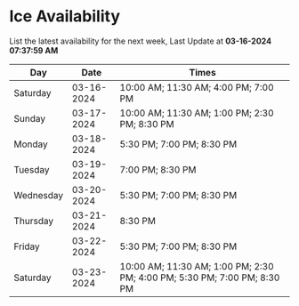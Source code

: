 # Ice Availability

List the latest availability for the next week, Last Update at **03-16-2024 07:37:59 AM**

| Day         | Date        | Times       |
| ----------- | ----------- | ----------- |
|Saturday|03-16-2024|10:00 AM; 11:30 AM; 4:00 PM; 7:00 PM|
|Sunday|03-17-2024|10:00 AM; 11:30 AM; 1:00 PM; 2:30 PM; 8:30 PM|
|Monday|03-18-2024|5:30 PM; 7:00 PM; 8:30 PM|
|Tuesday|03-19-2024|7:00 PM; 8:30 PM|
|Wednesday|03-20-2024|5:30 PM; 7:00 PM; 8:30 PM|
|Thursday|03-21-2024|8:30 PM|
|Friday|03-22-2024|5:30 PM; 7:00 PM; 8:30 PM|
|Saturday|03-23-2024|10:00 AM; 11:30 AM; 1:00 PM; 2:30 PM; 4:00 PM; 5:30 PM; 7:00 PM; 8:30 PM|
